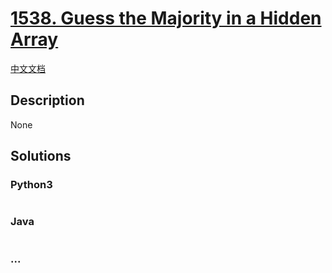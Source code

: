 # [1538. Guess the Majority in a Hidden Array](https://leetcode.com/problems/guess-the-majority-in-a-hidden-array)

[中文文档](/solution/1500-1599/1538.Guess%20the%20Majority%20in%20a%20Hidden%20Array/README.md)

## Description

None

## Solutions

<!-- tabs:start -->

### **Python3**

```python

```

### **Java**

```java

```

### **...**

```

```

<!-- tabs:end -->
